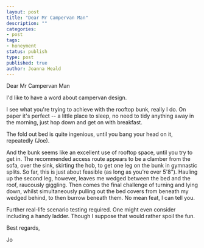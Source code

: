 ```yaml
---
layout: post
title: "Dear Mr Campervan Man"
description: ""
categories:
- post
tags:
- honeyment
status: publish
type: post
published: true
author: Joanna Heald
---
```


Dear Mr Campervan Man

I'd like to have a word about campervan design. 

I see what you're trying to achieve with the rooftop bunk, really I do. On paper it's perfect -- a little place to sleep, no need to tidy anything away in the morning, just hop down and get on with breakfast.

The fold out bed is quite ingenious, until you bang your head on it, repeatedly (Joe).

And the bunk seems like an excellent use of rooftop space, until you try to get in. The recommended access route appears to be a clamber from the sofa, over the sink, skirting the hob, to get one leg on the bunk in gymnastic splits. So far, this is just about feasible (as long as you're over 5'8"). Hauling up the second leg, however, leaves me wedged between the bed and the roof, raucously giggling. Then comes the final challenge of turning and lying down, whilst simultaneously pulling out the bed covers from beneath my wedged behind, to then burrow beneath them. No mean feat, I can tell you. 

Further real-life scenario testing required. One might even consider including a handy ladder. Though I suppose that would rather spoil the fun. 

Best regards,

Jo

